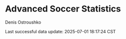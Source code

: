 # Advanced Soccer Statistics
Denis Ostroushko

<!-- gfm -->

Last successful data update: 2025-07-01 18:17:24 CST
